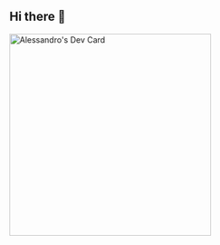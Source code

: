 ## Hi there 👋
<a href="https://app.daily.dev/alessandrobor"><img src="https://api.daily.dev/devcards/v2/uhpBSpvIl2IVbp0G1iQSv.png?r=v6o" width="356" alt="Alessandro's Dev Card"/></a>
<!--
**AlessandroBor/AlessandroBor** is a ✨ _special_ ✨ repository because its `README.md` (this file) appears on your GitHub profile.

Here are some ideas to get you started:

- 🔭 I’m currently working on ...
- 🌱 I’m currently learning ...
- 👯 I’m looking to collaborate on ...
- 🤔 I’m looking for help with ...
- 💬 Ask me about ...
- 📫 How to reach me: ...
- 😄 Pronouns: ...
- ⚡ Fun fact: ...
-->
